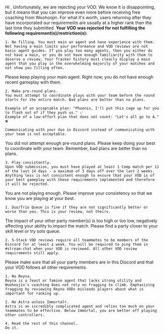 Hi <user>, Unfortunately, we are rejecting your VOD. We know it is disappointing, but it means that you can improve even more before receiving free coaching from Woohoojin. For what it's worth, users returning after they have incorporated our requirements are usually at a higher rank than the last time they submitted. **Your VOD was rejected for not fulfilling the following requirement(s)/restriction(s):**

```
1. No filling. You must main an agent and have experience with them.
Not having a main limits your performance and VOD reviews are not basic agent guides. If you play too many agents, then you either do not have a main, or you do not have enough familiarity with them to deserve a review. Your Tracker history must clearly display a main agent that you play in the overwhelming majority of your matches and not show you filling often.
```

Please keep playing your main agent. Right now, you do not have enough recent gameplay with them.


```
2. Make pre-round plans.
You must attempt to coordinate plays with your team before the round starts for the entire match. Bad plans are better than no plans. 

Example of an acceptable plan: "Phoenix, I'll put this cage up for you to flash out of if they push us." ✅ 
Example of a low-effort plan that does not count: "Let's all go to A." ❌

Communicating with your duo in Discord instead of communicating with your team is not acceptable.
```

You did not attempt enough pre-round plans. Please keep doing your best to coordinate with your team. Remember, bad plans are better than no plans.

```
3. Play consistently.
Upon VOD submission, you must have played at least 1 Comp match per 11 of the last 14 days - a maximum of 3 days off over the last 2 weeks. Anything less is not consistent enough to ensure that your VOD is of your best gameplay with these requirements implemented and therefore it will be rejected.
```

You are not playing enough. Please improve your consistency so that we know you are playing at your best.

```
1. Duo/Trio Queue is fine if they are not significantly better or worse than you. This is your review, not theirs.
```

The impact of your other party member(s) is too high or too low, negatively affecting your ability to impact the match. Please find a party closer to your skill level or try solo queue.

```
2. 5-Stack VOD reviews require all teammates to be members of the Discord for at least a week. You will be required to ping them in #stream-chat when your VOD is reviewed. All other VOD review requirements still apply.
```

Please make sure that all your party members are in this Discord and that your VOD follows all other requirements.

```
1. No Reyna.
Reyna is a feast or famine agent that lacks strong utility and Woohoojin's coaching does not rely on fragging to climb. Emphasizing fragging by reviewing Reyna VODs misleads players about what is important for ranking up.
```

```
2. No Astra unless Immortal+.
Astra is an incredibly complicated agent and relies too much on your teammates to be effective. Below Immortal, you are better off playing other controllers.
```

```
4. Read the rest of this channel.
Do it.
```